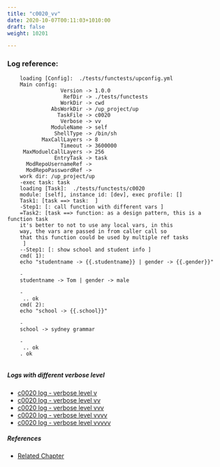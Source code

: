 ```yaml
---
title: "c0020_vv"
date: 2020-10-07T00:11:03+1010:00
draft: false
weight: 10201

---
```


### Log reference: <no value>

```
    loading [Config]:  ./tests/functests/upconfig.yml
    Main config:
                 Version -> 1.0.0
                  RefDir -> ./tests/functests
                 WorkDir -> cwd
              AbsWorkDir -> /up_project/up
                TaskFile -> c0020
                 Verbose -> vv
              ModuleName -> self
               ShellType -> /bin/sh
           MaxCallLayers -> 8
                 Timeout -> 3600000
     MaxModuelCallLayers -> 256
               EntryTask -> task
      ModRepoUsernameRef -> 
      ModRepoPasswordRef -> 
    work dir: /up_project/up
    -exec task: task
    loading [Task]:  ./tests/functests/c0020
    module: [self], instance id: [dev], exec profile: []
    Task1: [task ==> task:  ]
    -Step1: [: call function with different vars ]
    =Task2: [task ==> function: as a design pattern, this is a function task
    it's better to not to use any local vars, in this
    way, the vars are passed in from caller call so
    that this function could be used by multiple ref tasks
     ]
    --Step1: [: show school and student info ]
    cmd( 1):
    echo "studentname -> {{.studentname}} | gender -> {{.gender}}"
    
    -
    studentname -> Tom | gender -> male
    
    -
     .. ok
    cmd( 2):
    echo "school -> {{.school}}"
    
    -
    school -> sydney grammar
    
    -
     .. ok
    . ok
    
```

##### Logs with different verbose level
* [c0020 log - verbose level v](../../logs/c0020_v)
* [c0020 log - verbose level vv](../../logs/c0020_vv)
* [c0020 log - verbose level vvv](../../logs/c0020_vvv)
* [c0020 log - verbose level vvvv](../../logs/c0020_vvvv)
* [c0020 log - verbose level vvvvv](../../logs/c0020_vvvvv)

##### References
* [Related Chapter](../../call-func/c0020)
